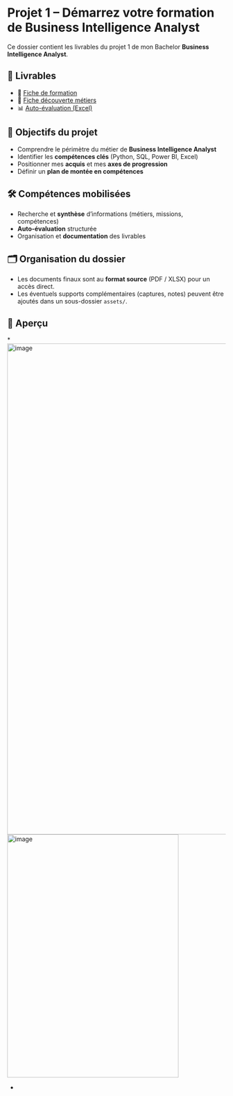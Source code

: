 # Projet 1 – Démarrez votre formation de Business Intelligence Analyst

Ce dossier contient les livrables du projet 1 de mon Bachelor **Business Intelligence Analyst**.

## 📑 Livrables
- 📄 [Fiche de formation](Deluy_Leslie_1_Fiche_formation_022025.pdf)
- 📄 [Fiche découverte métiers](Deluy_Leslie_2_fiche_decouverte_metiers_022025.pdf)
- 📊 [Auto-évaluation (Excel)](Deluy_Leslie_3_auto_evaluation_022025.xlsx)

## 🎯 Objectifs du projet
- Comprendre le périmètre du métier de **Business Intelligence Analyst**
- Identifier les **compétences clés** (Python, SQL, Power BI, Excel)
- Positionner mes **acquis** et mes **axes de progression**
- Définir un **plan de montée en compétences**

## 🛠 Compétences mobilisées
- Recherche et **synthèse** d’informations (métiers, missions, compétences)
- **Auto-évaluation** structurée
- Organisation et **documentation** des livrables

## 🗂️ Organisation du dossier
- Les documents finaux sont au **format source** (PDF / XLSX) pour un accès direct.
- Les éventuels supports complémentaires (captures, notes) peuvent être ajoutés dans un sous-dossier `assets/`.

## 👀 Aperçu
*<img width="793" height="1131" alt="image" src="https://github.com/user-attachments/assets/f8363944-d974-480a-a64e-b6d53d9755ee" />
<img width="395" height="560" alt="image" src="https://github.com/user-attachments/assets/3072fb9a-2e91-4e92-97b4-ff19a64b299a" />

*
